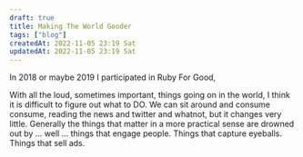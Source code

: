 ```yaml
---
draft: true
title: Making The World Gooder
tags: ["blog"]
createdAt: 2022-11-05 23:19 Sat
updatedAt: 2022-11-05 23:19 Sat
---
```


In 2018 or maybe 2019 I participated in Ruby For Good,

With all the loud, sometimes important, things going on in the world, I think it is difficult to figure out what to DO. We can sit around and consume consume, reading the news and twitter and whatnot, but it changes very little. Generally the things that matter in a more practical sense are drowned out by ... well ... things that engage people. Things that capture eyeballs. Things that sell ads.

